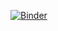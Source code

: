 [![Binder](https://mybinder.org/badge_logo.svg)](https://mybinder.org/v2/gh/anlaminem/my-Finquiz/HEAD?urlpath=voila%2Frender%2Ftest.ipynb)
